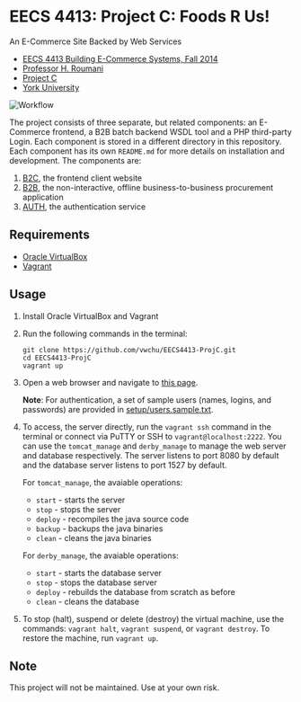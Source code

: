 # EECS 4413: Project C: Foods R Us!

An E-Commerce Site Backed by Web Services

* [EECS 4413 Building E-Commerce Systems, Fall 2014](docs/course_desc.md)
* [Professor H. Roumani](http://www.eecs.yorku.ca/~roumani/)
* [Project C](docs/requirements.md)
* [York University](http://www.eecs.yorku.ca)

![Workflow](docs/workflow.gif)

The project consists of three separate, but related components: an
E-Commerce frontend, a B2B batch backend WSDL tool and a PHP third-party Login.
Each component is stored in a different directory in this
repository. Each component has its own `README.md` for more details on
installation and development. The components are:

1. [B2C](B2C/README.md), the frontend client website
2. [B2B](B2B/README.md), the non-interactive, offline business-to-business procurement application
3. [AUTH](AUTH/README.md), the authentication service

## Requirements

* [Oracle VirtualBox](https://www.virtualbox.org/wiki/Downloads)
* [Vagrant](https://www.vagrantup.com/downloads.html)

## Usage

1.  Install Oracle VirtualBox and Vagrant
2.  Run the following commands in the terminal:

    ```
    git clone https://github.com/vwchu/EECS4413-ProjC.git
    cd EECS4413-ProjC
    vagrant up
    ```

3.  Open a web browser and navigate to
    [this page](http://192.168.56.101:8080/eFoods).

    **Note**: For authentication, a set of sample users (names, logins, and
    passwords) are provided in [setup/users.sample.txt](setup/users.sample.txt).

4.  To access, the server directly, run the `vagrant ssh` command in the
    terminal or connect via PuTTY or SSH to `vagrant@localhost:2222`.
    You can use the `tomcat_manage` and `derby_manage` to manage the web
    server and database respectively. The server listens to port 8080
    by default and the database server listens to port 1527 by default.

    For `tomcat_manage`, the avaiable operations:

      * `start`   - starts the server
      * `stop`    - stops the server
      * `deploy`  - recompiles the java source code
      * `backup`  - backups the java binaries
      * `clean`   - cleans the java binaries

    For `derby_manage`, the avaiable operations:

      * `start`   - starts the database server
      * `stop`    - stops the database server
      * `deploy`  - rebuilds the database from scratch as before
      * `clean`   - cleans the database

5.  To stop (halt), suspend or delete (destroy) the virtual
    machine, use the commands: `vagrant halt`, `vagrant suspend`,
    or `vagrant destroy`. To restore the machine, run `vagrant up`.

## Note

This project will not be maintained. Use at your own risk.
